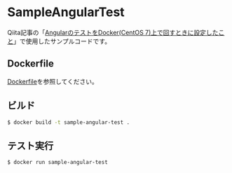 # SampleAngularTest
Qiita記事の「[AngularのテストをDocker(CentOS 7)上で回すときに設定したこと](https://qiita.com/kawakawaryuryu/items/f4f9149179aa5b0c12fe)」で使用したサンプルコードです。

## Dockerfile
[Dockerfile](./Dockerfile)を参照してください。

## ビルド
```bash
$ docker build -t sample-angular-test .
```

## テスト実行
```
$ docker run sample-angular-test
```
